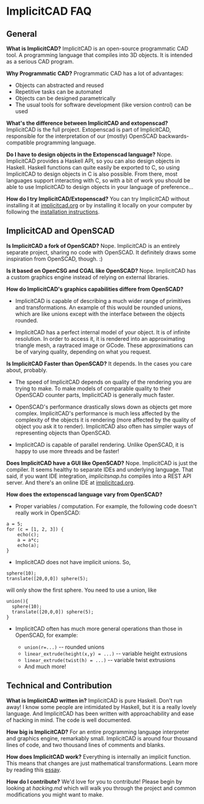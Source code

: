 ImplicitCAD FAQ
================

General
-------

**What is ImplicitCAD?** ImplicitCAD is an open-source programmatic CAD tool. A programming language that compiles into 3D objects. It is intended as a serious CAD program.

**Why Programmatic CAD?** Programmatic CAD has a lot of advantages:

* Objects can abstracted and reused
* Repetitive tasks can be automated
* Objects can be designed parametrically
* The usual tools for software development (like version control) can be used

**What's the difference between ImplicitCAD and extopenscad?** ImplicitCAD is the full project. Extopenscad is part of ImplicitCAD, responsible for the interpretation of our (mostly) OpenSCAD backwards-compatible programming language.

**Do I have to design objects in the Extopenscad language?** Nope. ImplicitCAD provides a Haskell API, so you can also design objects in Haskell. Haskell functions can quite easily be exported to C, so using ImplicitCAD to design objects in C is also possible. From there, most languages support interacting with C, so with a bit of work you should be able to use ImplicitCAD to design objects in your language of preference...

**How do I try ImplicitCAD/Extopenscad?** You can try ImplicitCAD without installing it at [implicitcad.org](http://implicitcad.org) or by installing it locally on your computer by following the [installation instructions](http://github.com/colah/ImplicitCAD/).

ImplicitCAD and OpenSCAD
-------------------------

**Is ImplicitCAD a fork of OpenSCAD?** Nope. ImplicitCAD is an entirely separate project, sharing no code with OpenSCAD. It definitely draws some inspiration from OpenSCAD, though. :)

**Is it based on OpenCSG and CGAL like OpenSCAD?** Nope. ImplicitCAD has a custom graphics engine instead of relying on external libraries.

**How do ImplicitCAD's graphics capabilities differe from OpenSCAD?**

* ImplicitCAD is capable of describing a much wider range of primitives and transformations. An example of this would be rounded unions, which are like unions except with the interface between the objects rounded.

* ImplicitCAD has a perfect internal model of your object. It is of infinite resolution. In order to access it, it is rendered into an approximating triangle mesh, a raytraced image or GCode. These approximations can be of varying quality, depending on what you request.

**Is ImplicitCAD Faster than OpenSCAD?** It depends. In the cases you care about, probably.

* The speed of ImplicitCAD depends on quality of the rendering you are trying to make. To make models of comparable quality to their OpenSCAD counter parts, ImplicitCAD is generally much faster.

* OpenSCAD's performance drastically slows down as objects get more complex. ImplicitCAD's performance is much less affected by the complexity of the objects it is rendering (more affected by the quality of object you ask it to render). ImplicitCAD also often has simpler ways of representing objects than OpenSCAD.

* ImplicitCAD is capable of parallel rendering. Unlike OpenSCAD, it is happy to use more threads and be faster!

**Does ImplicitCAD have a GUI like OpenSCAD?** Nope. ImplicitCAD is just the compiler. It seems healthy to separate IDEs and underlying language. That said, if you want IDE integration, *implicitsnap.hs* compiles into a REST API server. And there's an online IDE at [implicitcad.org](http://implicitcad.org).

**How does the extopenscad language vary from OpenSCAD?**

* Proper variables / computation. For example, the following code doesn't really work in OpenSCAD:

```
a = 5;
for (c = [1, 2, 3]) {
    echo(c);
    a = a*c;
    echo(a);
}
```

* ImplicitCAD does not have implicit unions. So,

```
sphere(10);
translate([20,0,0]) sphere(5);
```

will only show the first sphere. You need to use a union, like

```
union(){
  sphere(10);
  translate([20,0,0]) sphere(5);
}
```

* ImplicitCAD often has much more general operations than those in OpenSCAD, for example:

  * `union(r=...)` -- rounded unions
  * `linear_extrude(height(x,y) = ...)` -- variable height extrusions
  * `linear_extrude(twist(h) = ...)` -- variable twist extrusions
  * And much more! 


Technical and Contribution
--------------------------

**What is ImplicitCAD written in?** ImplicitCAD is pure Haskell. Don't run away! I know some people are intimidated by Haskell, but it is a really lovely language. And ImplicitCAD has been written with approachability and ease of hacking in mind. The code is well documented.

**How big is ImplicitCAD?** For an entire programming language interpreter and graphics engine, remarkably small. ImplicitCAD is around four thousand lines of code, and two thousand lines of comments and blanks.

**How does ImplicitCAD work?** Everything is internally an implicit function. This means that changes are just mathematical transformations. Learn more by reading this [essay](http://christopherolah.wordpress.com/2011/11/06/manipulation-of-implicit-functions-with-an-eye-on-cad/).

**How do I contribute?** We'd love for you to contribute! Please begin by looking at *hacking.md* which will walk you through the project and common modifications you might want to make.

